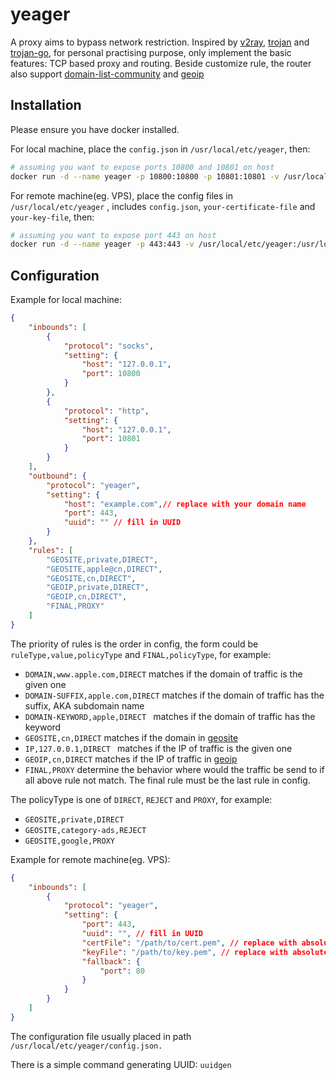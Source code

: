 # yeager

A proxy aims to bypass network restriction.  Inspired by [v2ray](https://github.com/v2fly/v2ray-core), [trojan](https://github.com/trojan-gfw/trojan) and [trojan-go](https://github.com/p4gefau1t/trojan-go), for personal practising purpose, only implement the basic features: TCP based proxy and routing. Beside customize rule, the  router also support [domain-list-community](https://github.com/v2fly/domain-list-community/tree/master/data) and [geoip](https://github.com/v2fly/geoip)

## Installation

Please ensure you have docker installed.

For local machine, place the `config.json` in `/usr/local/etc/yeager`, then:

```sh
# assuming you want to expose ports 10800 and 10801 on host
docker run -d --name yeager -p 10800:10800 -p 10801:10801 -v /usr/local/etc/yeager:/usr/local/etc/yeager en180706/yeager
```

For remote machine(eg. VPS), place the config files in `/usr/local/etc/yeager` , includes `config.json`, `your-certificate-file` and `your-key-file`, then:

```sh
# assuming you want to expose port 443 on host
docker run -d --name yeager -p 443:443 -v /usr/local/etc/yeager:/usr/local/etc/yeager en180706/yeager
```

## Configuration

Example for local machine:

```json
{
    "inbounds": [
        {
            "protocol": "socks",
            "setting": {
                "host": "127.0.0.1",
                "port": 10800
            }
        },
        {
            "protocol": "http",
            "setting": {
                "host": "127.0.0.1",
                "port": 10801
            }
        }
    ],
    "outbound": {
        "protocol": "yeager",
        "setting": {
            "host": "example.com",// replace with your domain name
            "port": 443,
            "uuid": "" // fill in UUID
        }
    },
    "rules": [
        "GEOSITE,private,DIRECT",
        "GEOSITE,apple@cn,DIRECT",
        "GEOSITE,cn,DIRECT",
        "GEOIP,private,DIRECT",
        "GEOIP,cn,DIRECT",
        "FINAL,PROXY"
    ]
}
```

The priority of rules is the order in config, the form could be `ruleType,value,policyType` and `FINAL,policyType`, for example:

- `DOMAIN,www.apple.com,DIRECT` matches if the domain of traffic is the given one
- `DOMAIN-SUFFIX,apple.com,DIRECT` matches if the domain of traffic has the suffix, AKA subdomain name
- `DOMAIN-KEYWORD,apple,DIRECT ` matches if the domain of traffic has the keyword
- `GEOSITE,cn,DIRECT` matches if the domain in [geosite](https://github.com/v2fly/domain-list-community/tree/master/data)
- `IP,127.0.0.1,DIRECT ` matches if the IP of traffic is the given one
- `GEOIP,cn,DIRECT` matches if the IP of traffic in [geoip](https://github.com/v2fly/geoip)
- `FINAL,PROXY` determine the behavior where would the traffic be send to if all above rule not match. The final rule must be the last rule in config.

The policyType is one of `DIRECT`, `REJECT` and  `PROXY`, for example:

- `GEOSITE,private,DIRECT` 
- `GEOSITE,category-ads,REJECT` 
- `GEOSITE,google,PROXY`

Example for remote machine(eg. VPS):

```json
{
    "inbounds": [
        {
            "protocol": "yeager",
            "setting": {
                "port": 443,
                "uuid": "", // fill in UUID
                "certFile": "/path/to/cert.pem", // replace with absolute path of certificate
                "keyFile": "/path/to/key.pem", // replace with absolute path of key
                "fallback": {
                    "port": 80
                }
            }
        }
    ]
}
```

The configuration file usually placed in path `/usr/local/etc/yeager/config.json.`

There is a simple command generating UUID: `uuidgen`

